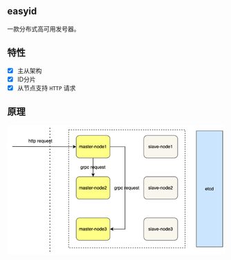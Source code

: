 ## easyid

一款分布式高可用发号器。

## 特性

- [x] 主从架构
- [x] ID分片
- [x] 从节点支持 `HTTP` 请求

## 原理

![](./doc/easyid.design.png)